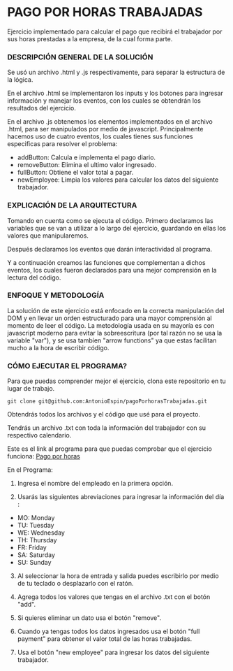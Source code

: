 # PAGO POR HORAS TRABAJADAS

Ejercicio implementado para calcular el pago que recibirá el trabajador por sus horas prestadas a la empresa, de la cual forma parte.

### DESCRIPCIÓN GENERAL DE LA SOLUCIÓN

Se usó un archivo .html y .js respectivamente, para separar la estructura de la lógica.

En el archivo .html se implementaron los inputs y los botones para ingresar información y manejar los eventos, con los cuales se obtendrán los resultados del ejercicio.

En el archivo .js obtenemos los elementos implementados en el archivo .html, para ser manipulados por medio de javascript. Principalmente hacemos uso de cuatro eventos, los cuales tienes sus funciones especificas para resolver el problema:

- addButton: Calcula e implementa el pago diario.
- removeButton: Elimina el ultimo valor ingresado.
- fullButton: Obtiene el valor total a pagar.
- newEmployee: Limpia los valores para calcular los datos del siguiente trabajador.

### EXPLICACIÓN DE LA ARQUITECTURA

Tomando en cuenta como se ejecuta el código. Primero declaramos las variables que se van a utilizar a lo largo del ejercicio, guardando en ellas los valores que manipularemos.

Después declaramos los eventos que darán interactividad al programa.

Y a continuación creamos las funciones que complementan a dichos eventos, los cuales fueron declarados para una mejor comprensión en la lectura del código.

### ENFOQUE Y METODOLOGÍA

La solución de este ejercicio está enfocado en la correcta manipulación del DOM y en llevar un orden estructurado para una mayor comprensión al momento de leer el código.
La metodología usada en su mayoría es con javascript moderno para evitar la sobreescritura (por tal razón no se usa la variable "var"), y se usa tambíen "arrow functions" ya que estas facilitan mucho a la hora de escribir código.

### CÓMO EJECUTAR EL PROGRAMA?

Para que puedas comprender mejor el ejercicio, clona este repositorio en tu lugar de trabajo.

`git clone git@github.com:AntonioEspin/pagoPorhorasTrabajadas.git`

Obtendrás todos los archivos y el código que usé para el proyecto.

Tendrás un archivo .txt con toda la información del trabajador con su respectivo calendario.

Este es el link al programa para que puedas comprobar que el ejercicio funciona:
[Pago por horas](https://antonioespin.github.io/pagoPorhorasTrabajadas/public/index.html "Pago por horas")

En el Programa:

1. Ingresa el nombre del empleado en la primera opción.

2. Usarás las siguientes abreviaciones para ingresar la información del día :

- MO: Monday
- TU: Tuesday
- WE: Wednesday
- TH: Thursday
- FR: Friday
- SA: Saturday
- SU: Sunday

3. Al seleccionar la hora de entrada y salida puedes escribirlo por medio de tu teclado o desplazarlo con el ratón.

4. Agrega todos los valores que tengas en el archivo .txt con el botón "add".

5. Si quieres eliminar un dato usa el botón "remove".

6. Cuando ya tengas todos los datos ingresados usa el botón "full payment" para obtener el valor total de las horas trabajadas.

7. Usa el botón "new employee" para ingresar los datos del siguiente trabajador.
